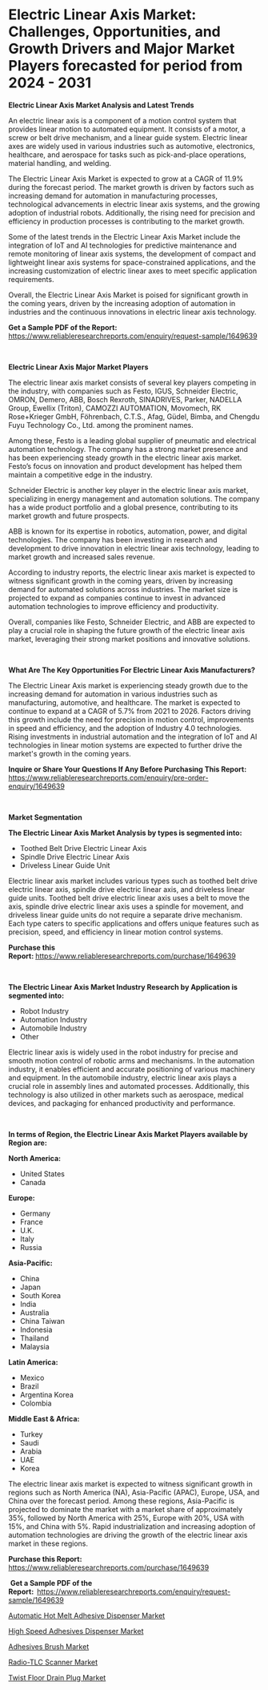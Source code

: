 <p><h1>Electric Linear Axis Market: Challenges, Opportunities, and Growth Drivers and Major Market Players forecasted for period from 2024 - 2031</h1></p><p><strong>Electric Linear Axis Market Analysis and Latest Trends</strong></p>
<p><p>An electric linear axis is a component of a motion control system that provides linear motion to automated equipment. It consists of a motor, a screw or belt drive mechanism, and a linear guide system. Electric linear axes are widely used in various industries such as automotive, electronics, healthcare, and aerospace for tasks such as pick-and-place operations, material handling, and welding.</p><p>The Electric Linear Axis Market is expected to grow at a CAGR of 11.9% during the forecast period. The market growth is driven by factors such as increasing demand for automation in manufacturing processes, technological advancements in electric linear axis systems, and the growing adoption of industrial robots. Additionally, the rising need for precision and efficiency in production processes is contributing to the market growth.</p><p>Some of the latest trends in the Electric Linear Axis Market include the integration of IoT and AI technologies for predictive maintenance and remote monitoring of linear axis systems, the development of compact and lightweight linear axis systems for space-constrained applications, and the increasing customization of electric linear axes to meet specific application requirements.</p><p>Overall, the Electric Linear Axis Market is poised for significant growth in the coming years, driven by the increasing adoption of automation in industries and the continuous innovations in electric linear axis technology.</p></p>
<p><strong>Get a Sample PDF of the Report:&nbsp;</strong> <a href="https://www.reliableresearchreports.com/enquiry/request-sample/1649639">https://www.reliableresearchreports.com/enquiry/request-sample/1649639</a></p>
<p>&nbsp;</p>
<p><strong>Electric Linear Axis Major Market Players</strong></p>
<p><p>The electric linear axis market consists of several key players competing in the industry, with companies such as Festo, IGUS, Schneider Electric, OMRON, Demero, ABB, Bosch Rexroth, SINADRIVES, Parker, NADELLA Group, Ewellix (Triton), CAMOZZI AUTOMATION, Movomech, RK Rose+Krieger GmbH, Föhrenbach, C.T.S., Afag, Güdel, Bimba, and Chengdu Fuyu Technology Co., Ltd. among the prominent names.</p><p>Among these, Festo is a leading global supplier of pneumatic and electrical automation technology. The company has a strong market presence and has been experiencing steady growth in the electric linear axis market. Festo’s focus on innovation and product development has helped them maintain a competitive edge in the industry.</p><p>Schneider Electric is another key player in the electric linear axis market, specializing in energy management and automation solutions. The company has a wide product portfolio and a global presence, contributing to its market growth and future prospects.</p><p>ABB is known for its expertise in robotics, automation, power, and digital technologies. The company has been investing in research and development to drive innovation in electric linear axis technology, leading to market growth and increased sales revenue.</p><p>According to industry reports, the electric linear axis market is expected to witness significant growth in the coming years, driven by increasing demand for automated solutions across industries. The market size is projected to expand as companies continue to invest in advanced automation technologies to improve efficiency and productivity.</p><p>Overall, companies like Festo, Schneider Electric, and ABB are expected to play a crucial role in shaping the future growth of the electric linear axis market, leveraging their strong market positions and innovative solutions.</p></p>
<p>&nbsp;</p>
<p><strong>What Are The Key Opportunities For Electric Linear Axis Manufacturers?</strong></p>
<p><p>The Electric Linear Axis market is experiencing steady growth due to the increasing demand for automation in various industries such as manufacturing, automotive, and healthcare. The market is expected to continue to expand at a CAGR of 5.7% from 2021 to 2026. Factors driving this growth include the need for precision in motion control, improvements in speed and efficiency, and the adoption of Industry 4.0 technologies. Rising investments in industrial automation and the integration of IoT and AI technologies in linear motion systems are expected to further drive the market's growth in the coming years.</p></p>
<p><strong>Inquire or Share Your Questions If Any Before Purchasing This Report:</strong> <a href="https://www.reliableresearchreports.com/enquiry/pre-order-enquiry/1649639">https://www.reliableresearchreports.com/enquiry/pre-order-enquiry/1649639</a></p>
<p>&nbsp;</p>
<p><strong>Market Segmentation</strong></p>
<p><strong>The Electric Linear Axis Market Analysis by types is segmented into:</strong></p>
<p><ul><li>Toothed Belt Drive Electric Linear Axis</li><li>Spindle Drive Electric Linear Axis</li><li>Driveless Linear Guide Unit</li></ul></p>
<p><p>Electric linear axis market includes various types such as toothed belt drive electric linear axis, spindle drive electric linear axis, and driveless linear guide units. Toothed belt drive electric linear axis uses a belt to move the axis, spindle drive electric linear axis uses a spindle for movement, and driveless linear guide units do not require a separate drive mechanism. Each type caters to specific applications and offers unique features such as precision, speed, and efficiency in linear motion control systems.</p></p>
<p><strong>Purchase this Report:&nbsp;</strong><a href="https://www.reliableresearchreports.com/purchase/1649639">https://www.reliableresearchreports.com/purchase/1649639</a></p>
<p>&nbsp;</p>
<p><strong>The Electric Linear Axis Market Industry Research by Application is segmented into:</strong></p>
<p><ul><li>Robot Industry</li><li>Automation Industry</li><li>Automobile Industry</li><li>Other</li></ul></p>
<p><p>Electric linear axis is widely used in the robot industry for precise and smooth motion control of robotic arms and mechanisms. In the automation industry, it enables efficient and accurate positioning of various machinery and equipment. In the automobile industry, electric linear axis plays a crucial role in assembly lines and automated processes. Additionally, this technology is also utilized in other markets such as aerospace, medical devices, and packaging for enhanced productivity and performance.</p></p>
<p>&nbsp;</p>
<p><strong>In terms of Region, the Electric Linear Axis Market Players available by Region are:</strong></p>
<p>
    <p> <strong> North America: </strong>
        <ul>
            <li>United States</li>
            <li>Canada</li>
        </ul>
        </p> 
    <p> <strong> Europe: </strong>
        <ul>
            <li>Germany</li>
            <li>France</li>
            <li>U.K.</li>
            <li>Italy</li>
            <li>Russia</li>
        </ul>
        </p> 
    <p> <strong> Asia-Pacific: </strong>
        <ul>
            <li>China</li>
            <li>Japan</li>
            <li>South Korea</li>
            <li>India</li>
            <li>Australia</li>
            <li>China Taiwan</li>
            <li>Indonesia</li>
            <li>Thailand</li>
            <li>Malaysia</li>
        </ul>
        </p> 
    <p> <strong> Latin America: </strong>
        <ul>
            <li>Mexico</li>
            <li>Brazil</li>
            <li>Argentina Korea</li>
            <li>Colombia</li>
        </ul>
        </p> 
    <p> <strong> Middle East & Africa: </strong>
        <ul>
            <li>Turkey</li>
            <li>Saudi</li>
            <li>Arabia</li>
            <li>UAE</li>
            <li>Korea</li>
        </ul>
    </p>
    </p>
<p><p>The electric linear axis market is expected to witness significant growth in regions such as North America (NA), Asia-Pacific (APAC), Europe, USA, and China over the forecast period. Among these regions, Asia-Pacific is projected to dominate the market with a market share of approximately 35%, followed by North America with 25%, Europe with 20%, USA with 15%, and China with 5%. Rapid industrialization and increasing adoption of automation technologies are driving the growth of the electric linear axis market in these regions.</p></p>
<p><strong>Purchase this Report: </strong><a href="https://www.reliableresearchreports.com/purchase/1649639">https://www.reliableresearchreports.com/purchase/1649639</a></p>
<p>&nbsp;<strong>Get a Sample PDF of the Report:&nbsp;&nbsp;</strong><a href="https://www.reliableresearchreports.com/enquiry/request-sample/1649639">https://www.reliableresearchreports.com/enquiry/request-sample/1649639</a></p>
<p><strong></strong></p>
<p><p><a href="https://github.com/singletonthaxterkelliehr2df/Market-Research-Report-List-1/blob/main/automatic-hot-melt-adhesive-dispenser-market.md">Automatic Hot Melt Adhesive Dispenser Market</a></p><p><a href="https://github.com/kufem1/Market-Research-Report-List-1/blob/main/high-speed-adhesives-dispenser-market.md">High Speed Adhesives Dispenser Market</a></p><p><a href="https://github.com/kosella/Market-Research-Report-List-2/blob/main/adhesives-brush-market.md">Adhesives Brush Market</a></p><p><a href="https://github.com/nathandecarvalho/Market-Research-Report-List-2/blob/main/radio-tlc-scanner-market.md">Radio-TLC Scanner Market</a></p><p><a href="https://github.com/RichRobinson5/Market-Research-Report-List-3/blob/main/twist-floor-drain-plug-market.md">Twist Floor Drain Plug Market</a></p></p>